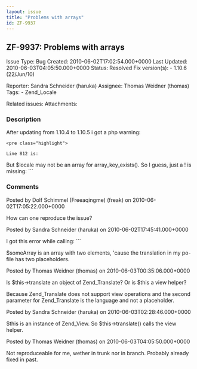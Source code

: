 ```yaml
---
layout: issue
title: "Problems with arrays"
id: ZF-9937
---
```


ZF-9937: Problems with arrays
-----------------------------

 Issue Type: Bug Created: 2010-06-02T17:02:54.000+0000 Last Updated: 2010-06-03T04:05:50.000+0000 Status: Resolved Fix version(s): - 1.10.6 (22/Jun/10)
 
 Reporter:  Sandra Schneider (haruka)  Assignee:  Thomas Weidner (thomas)  Tags: - Zend\_Locale
 
 Related issues: 
 Attachments: 
### Description

After updating from 1.10.4 to 1.10.5 i got a php warning:

 
    <pre class="highlight">
    
    Line 812 is:


But $locale may not be an array for array\_key\_exists(). So I guess, just a ! is missing: ```

 

 

### Comments

Posted by Dolf Schimmel (Freeaqingme) (freak) on 2010-06-02T17:05:22.000+0000

How can one reproduce the issue?

 

 

Posted by Sandra Schneider (haruka) on 2010-06-02T17:45:41.000+0000

I got this error while calling: ```

$someArray is an array with two elements, 'cause the translation in my po-file has two placeholders.

 

 

Posted by Thomas Weidner (thomas) on 2010-06-03T00:35:06.000+0000

Is $this->translate an object of Zend\_Translate? Or is $this a view helper?

Because Zend\_Translate does not support view operations and the second parameter for Zend\_Translate is the language and not a placeholder.

 

 

Posted by Sandra Schneider (haruka) on 2010-06-03T02:28:46.000+0000

$this is an instance of Zend\_View. So $this->translate() calls the view helper.

 

 

Posted by Thomas Weidner (thomas) on 2010-06-03T04:05:50.000+0000

Not reproduceable for me, wether in trunk nor in branch. Probably already fixed in past.

 

 